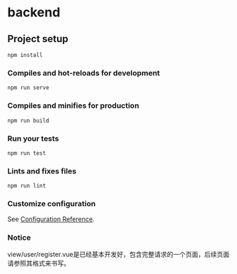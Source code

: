 # backend

## Project setup
```
npm install
```

### Compiles and hot-reloads for development
```
npm run serve
```

### Compiles and minifies for production
```
npm run build
```

### Run your tests
```
npm run test
```

### Lints and fixes files
```
npm run lint
```

### Customize configuration
See [Configuration Reference](https://cli.vuejs.org/config/).

### Notice
view/user/register.vue是已经基本开发好，包含完整请求的一个页面，后续页面请参照其格式来书写。

